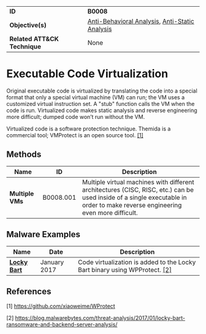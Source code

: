 |||
|---|---|
|**ID**|**B0008**|
|**Objective(s)**|[Anti-Behavioral Analysis](../anti-behavioral-analysis), [Anti-Static Analysis](../anti-static-analysis)|
|**Related ATT&CK Technique**|None|


Executable Code Virtualization
==============================
Original executable code is virtualized by translating the code into a special format that only a special virtual machine (VM) can run; the VM uses a customized virtual instruction set. A "stub" function calls the VM when the code is run. Virtualized code makes static analysis and reverse engineering more difficult; dumped code won’t run without the VM.

Virtualized code is a software protection technique. Themida is a commercial tool; VMProtect is an open source tool. [[1]](#1) 

Methods
-------
|Name|ID|Description|
|---|---|---|
|**Multiple VMs**|B0008.001|Multiple virtual machines with different architectures (CISC, RISC, etc.) can be used inside of a single executable in order to make reverse engineering even more difficult.|

Malware Examples
----------------
|Name|Date|Description|
|---|---|---|
|[**Locky Bart**](../xample-malware/locky-bart.md)|January 2017|Code virtualization is added to the Locky Bart binary using WPProtect. [[2]](#2)|

References
----------
<a name="1">[1]</a> https://github.com/xiaoweime/WProtect

<a name="2">[2]</a> https://blog.malwarebytes.com/threat-analysis/2017/01/locky-bart-ransomware-and-backend-server-analysis/
